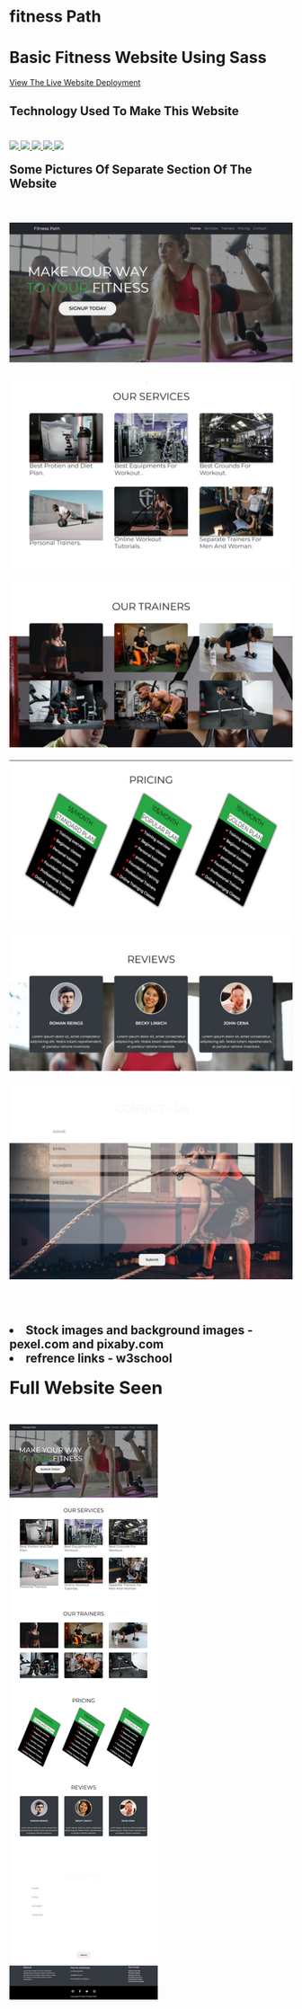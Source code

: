 # fitness Path
<h1>Basic Fitness Website Using Sass</h1>
<p><a href="https://abhishekrajput-web.github.io/fitness-path/">View The Live Website Deployment <a><p>

<h2 style="color:white">Technology Used To Make This Website</h2>

<div style="margin-top:40px">
 <a href="https://www.w3.org/html/" target="_blank"> <img src="https://img.icons8.com/color/94/000000/html-5.png"/> </a> 
    <a href="https://www.w3schools.com/css/default.asp" target="_blank"> <img src="https://img.icons8.com/color/94/000000/css3.png"/> </a> 
    <a href="https://www.w3schools.com/js/default.asp" target="_blank"> <img src="https://img.icons8.com/color/94/000000/javascript.png"/> </a> 
      <a href="https://www.w3schools.com/bootstrap5/default.asp" target="_blank"> <img src="https://img.icons8.com/color/94/000000/bootstrap.png"/> </a> 
        <a href="https://www.w3schools.com/sass/" target="_blank"> <img src="https://img.icons8.com/color/94/000000/sass.png"/> </a>
</div>

<h2 style="margin-top:20px">Some Pictures Of Separate Section Of The Website</h2>
<div>
<img style="margin-top:40px" src="website pics/website%20pics%20(8).jpeg">
<img style="margin-top:20px" src="website pics/website%20pics%20(6).jpeg">
<img style="margin-top:20px" src="website pics/website%20pics%20(5).jpeg">
<img style="margin-top:20px" src="website pics/website%20pics%20(4).jpeg">
<img style="margin-top:20px" src="website pics/website%20pics%20(3).jpeg">
<img style="margin-top:20px" src="website pics/website%20pics%20(2).jpeg">
<div>

<h2 style="color:white;margin-top:20px">Credit For Images And Links<h2>

<div>
<li>Stock images and background images - <b>pexel.com and pixaby.com<b></li>
<li>refrence links - <b>w3school<b></li>
<div>


<h2 style="margin-top:20px">Full Website Seen</h2>
<div>
<img style="margin-top:20px" src="website pics/website%20pics%20(9).jpeg">
</div>



